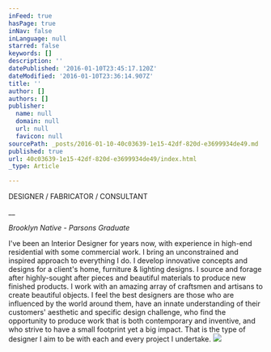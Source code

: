 ```yaml
---
inFeed: true
hasPage: true
inNav: false
inLanguage: null
starred: false
keywords: []
description: ''
datePublished: '2016-01-10T23:45:17.120Z'
dateModified: '2016-01-10T23:36:14.907Z'
title: ''
author: []
authors: []
publisher:
  name: null
  domain: null
  url: null
  favicon: null
sourcePath: _posts/2016-01-10-40c03639-1e15-42df-820d-e3699934de49.md
published: true
url: 40c03639-1e15-42df-820d-e3699934de49/index.html
_type: Article

---
```

DESIGNER / FABRICATOR / CONSULTANT

__

_Brooklyn Native - Parsons
Graduate_

I've
been an Interior Designer for years now, with experience in high-end
residential with some commercial work. I bring an unconstrained and
inspired approach to everything I do. I develop innovative concepts and designs
for a client's home, furniture & lighting designs. I source and forage
after highly-sought after pieces and beautiful materials to produce new
finished products. I work with an amazing array of craftsmen and artisans
to create beautiful objects. I feel the best designers are those who are influenced
by the world around them, have an innate understanding of their customers'
aesthetic and specific design challenge, who find the opportunity to produce
work that is both contemporary and inventive, and who strive to have a small
footprint yet a big impact. That is the type of designer I aim to be with each
and every project I undertake.     ![](https://the-grid-user-content.s3-us-west-2.amazonaws.com/ecdde3ee-6713-4a6d-962f-8ad0dd9b7840.png)
